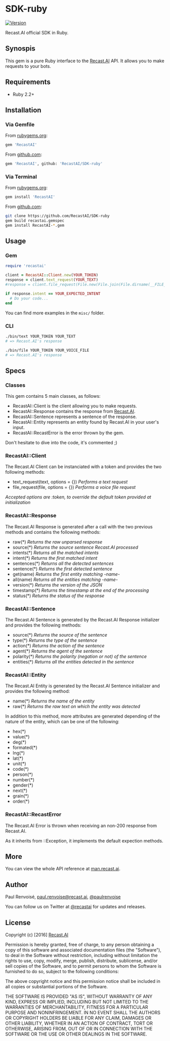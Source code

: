 # SDK-ruby
[logo]: https://github.com/RecastAI/SDK-ruby/blob/master/misc/logo-inline.png "Recast.AI"

[![Version](https://badge.fury.io/rb/RecastAI.svg)](https://badge.fury.io/rb/RecastAI)

Recast.AI official SDK in Ruby.


## Synospis

This gem is a pure Ruby interface to the [Recast.AI](https://recast.ai) API. It allows you to make requests to your bots.


## Requirements

* Ruby 2.2+


## Installation

### Via Gemfile

From [rubygems.org](https://rubygems.org/):

```bash
gem 'RecastAI'
```

From [github.com](https://github.com/):

```bash
gem 'RecastAI', github: 'RecastAI/SDK-ruby'
```

### Via Terminal

From [rubygems.org](https://rubygems.org/):

```bash
gem install 'RecastAI'
```

From [github.com](https://github.com/):

```bash
git clone https://github.com/RecastAI/SDK-ruby
gem build recastai.gemspec
gem install RecastAI-*.gem
```


## Usage

### Gem

```ruby
require 'recastai'

client = RecastAI::Client.new(YOUR_TOKEN)
response = client.text_request(YOUR_TEXT)
#response = client.file_request(File.new(File.join(File.dirname(__FILE__), YOUR_FILE)))

if response.intent == YOUR_EXPECTED_INTENT
  # Do your code...
end
```

You can find more examples in the `misc/` folder.

### CLI

```bash
./bin/text YOUR_TOKEN YOUR_TEXT
# => Recast.AI's response
```

```bash
./bin/file YOUR_TOKEN YOUR_VOICE_FILE
# => Recast.AI's response
```

## Specs

### Classes

This gem contains 5 main classes, as follows:

* RecastAI::Client is the client allowing you to make requests.
* RecastAI::Response contains the response from [Recast.AI](https://recast.ai).
* RecastAI::Sentence represents a sentence of the response.
* RecastAI::Entity represents an entity found by Recast.AI in your user's input.
* RecastAI::RecastError is the error thrown by the gem.

Don't hesitate to dive into the code, it's commented ;)

### RecastAI::Client

The Recast.AI Client can be instanciated with a token and provides the two following methods:

* text_request(text, options = {}) *Performs a text request*
* file_request(file, options = {}) *Performs a voice file request*

*Accepted options are :token, to override the default token provided at initialization*

### RecastAI::Response

The Recast.AI Response is generated after a call with the two previous methods and contains the following methods:

* raw(\*) *Returns the raw unparsed response*
* source(\*) *Returns the source sentence Recast.AI processed*
* intents(\*) *Returns all the matched intents*
* intent(\*) *Returns the first matched intent*
* sentences(\*) *Returns all the detected sentences*
* sentence(\*) *Returns the first detected sentence*
* get(name) *Returns the first entity matching -name-*
* all(name) *Returns all the entities matching -name-*
* version(\*) *Returns the version of the JSON*
* timestamp(\*) *Returns the timestamp at the end of the processing*
* status(\*) *Returns the status of the response*

### RecastAI::Sentence

The Recast.AI Sentence is generated by the Recast.AI Response initializer and provides the following methods:

* source(\*) *Returns the source of the sentence*
* type(\*) *Returns the type of the sentence*
* action(\*) *Returns the action of the sentence*
* agent(\*) *Returns the agent of the sentence*
* polarity(\*) *Returns the polarity (negation or not) of the sentence*
* entities(\*) *Returns all the entities detected in the sentence*

### RecastAI::Entity

The Recast.AI Entity is generated by the Recast.AI Sentence initializer and provides the following method:

* name(\*) *Returns the name of the entity*
* raw(\*) *Returns the raw text on which the entity was detected*

In addition to this method, more attributes are generated depending of the nature of the entity, which can be one of the following:

* hex(\*)
* value(\*)
* deg(\*)
* formated(\*)
* lng(\*)
* lat(\*)
* unit(\*)
* code(\*)
* person(\*)
* number(\*)
* gender(\*)
* next(\*)
* grain(\*)
* order(\*)

### RecastAI::RecastError

The Recast.AI Error is thrown when receiving an non-200 response from Recast.AI.

As it inherits from ::Exception, it implements the default expection methods.

## More

You can view the whole API reference at [man.recast.ai](https://man.recast.ai).


## Author

Paul Renvoisé, paul.renvoise@recast.ai, [@paulrenvoise](https://twitter.com/paulrenvoise)

You can follow us on Twitter at [@recastai](https://twitter.com/recastai) for updates and releases.


## License

Copyright (c) [2016] [Recast.AI](https://recast.ai)

Permission is hereby granted, free of charge, to any person obtaining a copy
of this software and associated documentation files (the "Software"), to deal
in the Software without restriction, including without limitation the rights
to use, copy, modify, merge, publish, distribute, sublicense, and/or sell
copies of the Software, and to permit persons to whom the Software is
furnished to do so, subject to the following conditions:

The above copyright notice and this permission notice shall be included in all
copies or substantial portions of the Software.

THE SOFTWARE IS PROVIDED "AS IS", WITHOUT WARRANTY OF ANY KIND, EXPRESS OR
IMPLIED, INCLUDING BUT NOT LIMITED TO THE WARRANTIES OF MERCHANTABILITY,
FITNESS FOR A PARTICULAR PURPOSE AND NONINFRINGEMENT. IN NO EVENT SHALL THE
AUTHORS OR COPYRIGHT HOLDERS BE LIABLE FOR ANY CLAIM, DAMAGES OR OTHER
LIABILITY, WHETHER IN AN ACTION OF CONTRACT, TORT OR OTHERWISE, ARISING FROM,
OUT OF OR IN CONNECTION WITH THE SOFTWARE OR THE USE OR OTHER DEALINGS IN THE
SOFTWARE.
